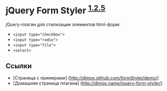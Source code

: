 jQuery Form Styler <sup>[1.2.5](http://dimox.name/jquery-form-styler/#log)</sup>
==================

jQuery-плагин для стилизации элементов html-форм:

* `<input type="checkbox">`
* `<input type="radio">`
* `<input type="file">`
* `<select>`

Ссылки
------

* [Страница с примерами] (http://dimox.github.com/formStyler/demo/)
* [Домашняя страница плагина] (http://dimox.name/jquery-form-styler/)
